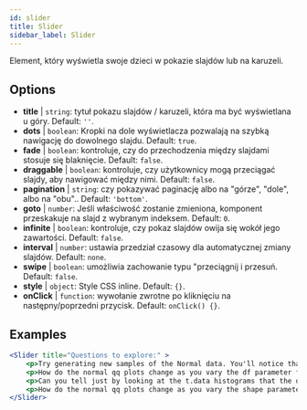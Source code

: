 ```yaml
---
id: slider 
title: Slider
sidebar_label: Slider
---
```


Element, który wyświetla swoje dzieci w pokazie slajdów lub na karuzeli.

## Options

* __title__ | `string`: tytuł pokazu slajdów / karuzeli, która ma być wyświetlana u góry. Default: `''`.
* __dots__ | `boolean`: Kropki na dole wyświetlacza pozwalają na szybką nawigację do dowolnego slajdu. Default: `true`.
* __fade__ | `boolean`: kontroluje, czy do przechodzenia między slajdami stosuje się blaknięcie. Default: `false`.
* __draggable__ | `boolean`: kontroluje, czy użytkownicy mogą przeciągać slajdy, aby nawigować między nimi. Default: `false`.
* __pagination__ | `string`: czy pokazywać paginację albo na "górze", "dole", albo na "obu".. Default: `'bottom'`.
* __goto__ | `number`: Jeśli właściwość zostanie zmieniona, komponent przeskakuje na slajd z wybranym indeksem. Default: `0`.
* __infinite__ | `boolean`: kontroluje, czy pokaz slajdów owija się wokół jego zawartości. Default: `false`.
* __interval__ | `number`: ustawia przedział czasowy dla automatycznej zmiany slajdów. Default: `none`.
* __swipe__ | `boolean`: umożliwia zachowanie typu "przeciągnij i przesuń. Default: `false`.
* __style__ | `object`: Style CSS inline. Default: `{}`.
* __onClick__ | `function`: wywołanie zwrotne po kliknięciu na następny/poprzedni przycisk. Default: `onClick() {}`.


## Examples

```jsx live
<Slider title="Questions to explore:" >
    <p>Try generating new samples of the Normal data. You'll notice that the points don't always lie exactly on the line. This is typical variation. As you generate more random realizations of this plot you'll get better calibrated to the kind of deviation you can expect to see from this large a sample of Normal data.</p>
    <p>How do the normal qq plots change as you vary the df parameter for the t-distributed data?</p>
    <p>Can you tell just by looking at the t.data histograms that the data aren't normally distributed? Is it easier to tell from the QQ plots?</p>
    <p>How do the normal qq plots change as you vary the shape parameter in the gamma-distributed data?</p>
</Slider>
```

